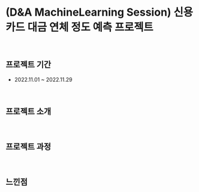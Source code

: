# (D&A MachineLearning Session) 신용카드 대금 연체 정도 예측 프로젝트

<br>

## 프로젝트 기간
- 2022.11.01 ~ 2022.11.29

<br>

## 프로젝트 소개 

<br>

## 프로젝트 과정

<br>

## 느낀점
